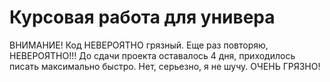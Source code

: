 # Курсовая работа для универа
ВНИМАНИЕ! Код НЕВЕРОЯТНО грязный. Еще раз повторяю, НЕВЕРОЯТНО!!! До сдачи проекта оставалось 4 дня, приходилось писать максимально быстро. Нет, серьезно, я не шучу. ОЧЕНЬ ГРЯЗНО!

